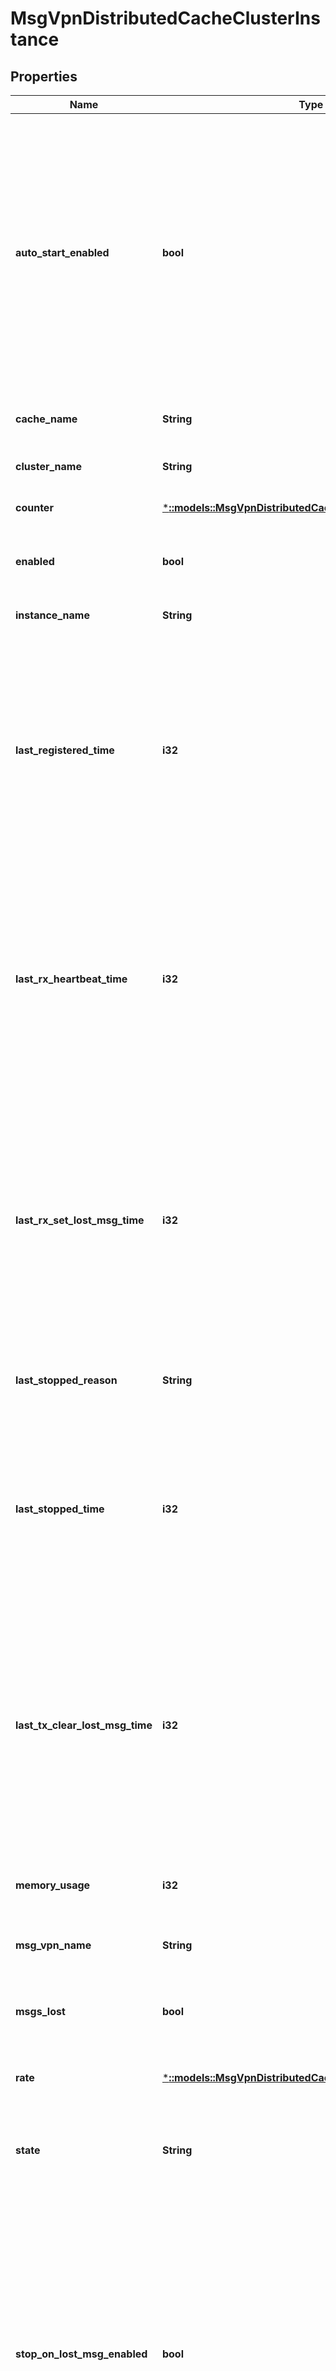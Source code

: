 # MsgVpnDistributedCacheClusterInstance

## Properties
Name | Type | Description | Notes
------------ | ------------- | ------------- | -------------
**auto_start_enabled** | **bool** | Indicates whether auto-start for the Cache Instance is enabled, and the Cache Instance will automatically attempt to transition from the Stopped operational state to Up whenever it restarts or reconnects to the message broker. | [optional] [default to null]
**cache_name** | **String** | The name of the Distributed Cache. | [optional] [default to null]
**cluster_name** | **String** | The name of the Cache Cluster. | [optional] [default to null]
**counter** | [***::models::MsgVpnDistributedCacheClusterInstanceCounter**](MsgVpnDistributedCacheClusterInstanceCounter.md) |  | [optional] [default to null]
**enabled** | **bool** | Indicates whether the Cache Instance is enabled. | [optional] [default to null]
**instance_name** | **String** | The name of the Cache Instance. | [optional] [default to null]
**last_registered_time** | **i32** | The timestamp of when the Cache Instance last registered with the message broker. This value represents the number of seconds since 1970-01-01 00:00:00 UTC (Unix time). | [optional] [default to null]
**last_rx_heartbeat_time** | **i32** | The timestamp of the last heartbeat message received from the Cache Instance. This value represents the number of seconds since 1970-01-01 00:00:00 UTC (Unix time). | [optional] [default to null]
**last_rx_set_lost_msg_time** | **i32** | The timestamp of the last request for setting the lost message indication received from the Cache Instance. This value represents the number of seconds since 1970-01-01 00:00:00 UTC (Unix time). | [optional] [default to null]
**last_stopped_reason** | **String** | The reason why the Cache Instance was last stopped. | [optional] [default to null]
**last_stopped_time** | **i32** | The timestamp of when the Cache Instance was last stopped. This value represents the number of seconds since 1970-01-01 00:00:00 UTC (Unix time). | [optional] [default to null]
**last_tx_clear_lost_msg_time** | **i32** | The timestamp of the last request for clearing the lost message indication transmitted to the Cache Instance. This value represents the number of seconds since 1970-01-01 00:00:00 UTC (Unix time). | [optional] [default to null]
**memory_usage** | **i32** | The memory usage of the Cache Instance, in megabytes (MB). | [optional] [default to null]
**msg_vpn_name** | **String** | The name of the Message VPN. | [optional] [default to null]
**msgs_lost** | **bool** | Indicates whether one or more messages were lost by the Cache Instance. | [optional] [default to null]
**rate** | [***::models::MsgVpnDistributedCacheClusterInstanceRate**](MsgVpnDistributedCacheClusterInstanceRate.md) |  | [optional] [default to null]
**state** | **String** | The operational state of the Cache Instance as: up, down, stopped, register, etc. | [optional] [default to null]
**stop_on_lost_msg_enabled** | **bool** | Indicates whether stop-on-lost-message is enabled, and the Cache Instance will transition to the Stopped operational state upon losing a message. When Stopped, it cannot accept or respond to cache requests, but continues to cache messages. | [optional] [default to null]

[[Back to Model list]](../README.md#documentation-for-models) [[Back to API list]](../README.md#documentation-for-api-endpoints) [[Back to README]](../README.md)


